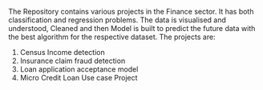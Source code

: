 The Repository contains various projects in the Finance sector. 
It has both classification and regression problems. The data is visualised and understood, Cleaned and then Model is built to predict the future data with the best algorithm for the respective dataset.
The projects are:
1. Census Income detection 
2. Insurance claim fraud detection
3. Loan application acceptance model
4. Micro Credit Loan Use case Project
